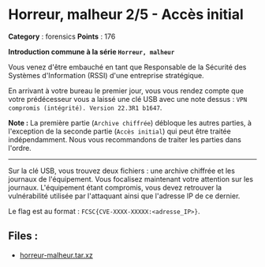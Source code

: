 # Horreur, malheur 2/5 - Accès initial

**Category** : forensics
**Points** : 176

**Introduction commune à la série `Horreur, malheur`**

Vous venez d'être embauché en tant que Responsable de la Sécurité des Systèmes d'Information (RSSI) d'une entreprise stratégique.

En arrivant à votre bureau le premier jour, vous vous rendez compte que votre prédécesseur vous a laissé une clé USB avec une note dessus : `VPN compromis (intégrité). Version 22.3R1 b1647`.

**Note :** La première partie (`Archive chiffrée`) débloque les autres parties, à l'exception de la seconde partie (`Accès initial`) qui peut être traitée indépendamment. Nous vous recommandons de traiter les parties dans l'ordre.

---

Sur la clé USB, vous trouvez deux fichiers : une archive chiffrée et les journaux de l'équipement. Vous focalisez maintenant votre attention sur les journaux. L'équipement étant compromis, vous devez retrouver la vulnérabilité utilisée par l'attaquant ainsi que l'adresse IP de ce dernier.

Le flag est au format : `FCSC{CVE-XXXX-XXXXX:<adresse_IP>}`.


## Files : 
 - [horreur-malheur.tar.xz](./horreur-malheur.tar.xz)


